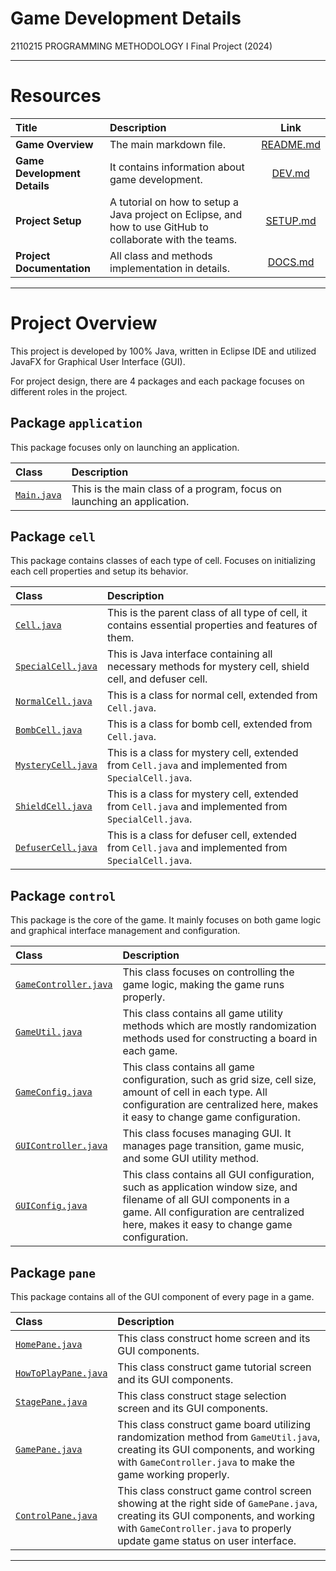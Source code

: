 # Game Development Details

2110215 PROGRAMMING METHODOLOGY I Final Project (2024)

---

# Resources

| Title                        | Description                                                                                                |     Link      |
| :--------------------------- | :--------------------------------------------------------------------------------------------------------- | :-----------: |
| **Game Overview**            | The main markdown file.                                                                                    | [README.md]() |
| **Game Development Details** | It contains information about game development.                                                            |  [DEV.md]()   |
| **Project Setup**            | A tutorial on how to setup a Java project on Eclipse, and how to use GitHub to collaborate with the teams. | [SETUP.md]()  |
| **Project Documentation**    | All class and methods implementation in details.                                                           |  [DOCS.md]()  |

---

# Project Overview

This project is developed by 100% Java, written in Eclipse IDE and utilized JavaFX for Graphical User Interface (GUI).

For project design, there are 4 packages and each package focuses on different roles in the project.

## Package `application`

This package focuses only on launching an application.

| Class                                                                                                         | Description                                                             |
| :------------------------------------------------------------------------------------------------------------ | :---------------------------------------------------------------------- |
| [`Main.java`](https://github.com/reisenx/PROG-METH-I-PROJECT/blob/main/MINDsweeper/src/application/Main.java) | This is the main class of a program, focus on launching an application. |

## Package `cell`

This package contains classes of each type of cell. Focuses on initializing each cell properties and setup its behavior.

| Class                                                                                                                | Description                                                                                              |
| :------------------------------------------------------------------------------------------------------------------- | :------------------------------------------------------------------------------------------------------- |
| [`Cell.java`](https://github.com/reisenx/PROG-METH-I-PROJECT/blob/main/MINDsweeper/src/cell/Cell.java)               | This is the parent class of all type of cell, it contains essential properties and features of them.     |
| [`SpecialCell.java`](https://github.com/reisenx/PROG-METH-I-PROJECT/blob/main/MINDsweeper/src/cell/SpecialCell.java) | This is Java interface containing all necessary methods for mystery cell, shield cell, and defuser cell. |
| [`NormalCell.java`](https://github.com/reisenx/PROG-METH-I-PROJECT/blob/main/MINDsweeper/src/cell/NormalCell.java)   | This is a class for normal cell, extended from `Cell.java`.                                              |
| [`BombCell.java`](https://github.com/reisenx/PROG-METH-I-PROJECT/blob/main/MINDsweeper/src/cell/NormalCell.java)     | This is a class for bomb cell, extended from `Cell.java`.                                                |
| [`MysteryCell.java`](https://github.com/reisenx/PROG-METH-I-PROJECT/blob/main/MINDsweeper/src/cell/NormalCell.java)  | This is a class for mystery cell, extended from `Cell.java` and implemented from `SpecialCell.java`.     |
| [`ShieldCell.java`](https://github.com/reisenx/PROG-METH-I-PROJECT/blob/main/MINDsweeper/src/cell/NormalCell.java)   | This is a class for mystery cell, extended from `Cell.java` and implemented from `SpecialCell.java`.     |
| [`DefuserCell.java`](https://github.com/reisenx/PROG-METH-I-PROJECT/blob/main/MINDsweeper/src/cell/NormalCell.java)  | This is a class for defuser cell, extended from `Cell.java` and implemented from `SpecialCell.java`.     |

## Package `control`

This package is the core of the game. It mainly focuses on both game logic and graphical interface management and configuration.

| Class                                                                                                                         | Description                                                                                                                                                                                                   |
| :---------------------------------------------------------------------------------------------------------------------------- | :------------------------------------------------------------------------------------------------------------------------------------------------------------------------------------------------------------ |
| [`GameController.java`](https://github.com/reisenx/PROG-METH-I-PROJECT/blob/main/MINDsweeper/src/control/GameController.java) | This class focuses on controlling the game logic, making the game runs properly.                                                                                                                              |
| [`GameUtil.java`](https://github.com/reisenx/PROG-METH-I-PROJECT/blob/main/MINDsweeper/src/control/GameUtil.java)             | This class contains all game utility methods which are mostly randomization methods used for constructing a board in each game.                                                                               |
| [`GameConfig.java`](https://github.com/reisenx/PROG-METH-I-PROJECT/blob/main/MINDsweeper/src/control/GameConfig.java)         | This class contains all game configuration, such as grid size, cell size, amount of cell in each type. All configuration are centralized here, makes it easy to change game configuration.                    |
| [`GUIController.java`](https://github.com/reisenx/PROG-METH-I-PROJECT/blob/main/MINDsweeper/src/control/GUIController.java)   | This class focuses managing GUI. It manages page transition, game music, and some GUI utility method.                                                                                                         |
| [`GUIConfig.java`](https://github.com/reisenx/PROG-METH-I-PROJECT/blob/main/MINDsweeper/src/control/GUIConfig)                | This class contains all GUI configuration, such as application window size, and filename of all GUI components in a game. All configuration are centralized here, makes it easy to change game configuration. |

## Package `pane`

This package contains all of the GUI component of every page in a game.

| Class                                                                                                                    | Description                                                                                                                                                                                                  |
| :----------------------------------------------------------------------------------------------------------------------- | :----------------------------------------------------------------------------------------------------------------------------------------------------------------------------------------------------------- |
| [`HomePane.java`](https://github.com/reisenx/PROG-METH-I-PROJECT/blob/main/MINDsweeper/src/pane/HomePane.java)           | This class construct home screen and its GUI components.                                                                                                                                                     |
| [`HowToPlayPane.java`](https://github.com/reisenx/PROG-METH-I-PROJECT/blob/main/MINDsweeper/src/pane/HowToPlayPane.java) | This class construct game tutorial screen and its GUI components.                                                                                                                                            |
| [`StagePane.java`](https://github.com/reisenx/PROG-METH-I-PROJECT/blob/main/MINDsweeper/src/pane/StagePane.java)         | This class construct stage selection screen and its GUI components.                                                                                                                                          |
| [`GamePane.java`](https://github.com/reisenx/PROG-METH-I-PROJECT/blob/main/MINDsweeper/src/pane/GamePane.java)           | This class construct game board utilizing randomization method from `GameUtil.java`, creating its GUI components, and working with `GameController.java` to make the game working properly.                  |
| [`ControlPane.java`](https://github.com/reisenx/PROG-METH-I-PROJECT/blob/main/MINDsweeper/src/pane/ControlPane.java)     | This class construct game control screen showing at the right side of `GamePane.java`, creating its GUI components, and working with `GameController.java` to properly update game status on user interface. |

---
